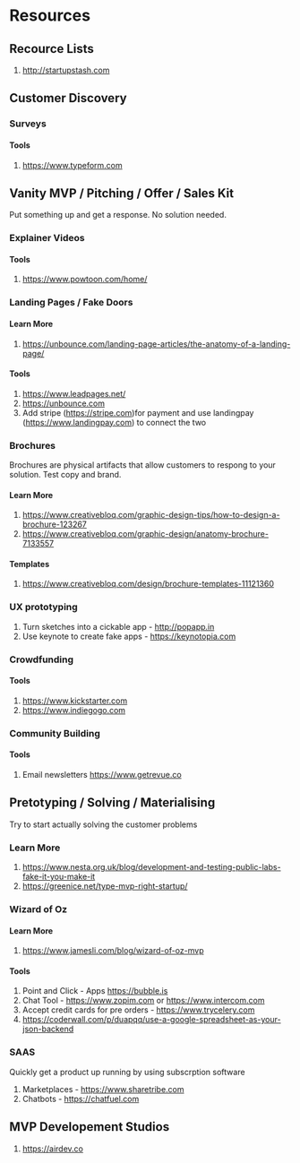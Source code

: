 # Resources
## Recource Lists
1. http://startupstash.com

## Customer Discovery
### Surveys
#### Tools
1. https://www.typeform.com

## Vanity MVP / Pitching / Offer / Sales Kit
Put something up and get a response. No solution needed.
### Explainer Videos
#### Tools
1. https://www.powtoon.com/home/

### Landing Pages / Fake Doors
#### Learn More
1. https://unbounce.com/landing-page-articles/the-anatomy-of-a-landing-page/
#### Tools
1. https://www.leadpages.net/
1. https://unbounce.com
1. Add stripe (https://stripe.com)for payment and use landingpay (https://www.landingpay.com) to connect the two 

### Brochures
Brochures are physical artifacts that allow customers to respong to your solution. Test copy and brand.
#### Learn More
1. https://www.creativebloq.com/graphic-design-tips/how-to-design-a-brochure-123267
1. https://www.creativebloq.com/graphic-design/anatomy-brochure-7133557
#### Templates
1. https://www.creativebloq.com/design/brochure-templates-11121360

### UX prototyping
1. Turn sketches into a cickable app - http://popapp.in
1. Use keynote to create fake apps - https://keynotopia.com

### Crowdfunding
#### Tools
1. https://www.kickstarter.com
1. https://www.indiegogo.com

### Community Building
#### Tools
1. Email newsletters https://www.getrevue.co

## Pretotyping / Solving / Materialising 
Try to start actually solving the customer problems
### Learn More
1. https://www.nesta.org.uk/blog/development-and-testing-public-labs-fake-it-you-make-it
1. https://greenice.net/type-mvp-right-startup/

### Wizard of Oz
#### Learn More
1. https://www.jamesli.com/blog/wizard-of-oz-mvp
#### Tools
1. Point and Click -  Apps https://bubble.is
1. Chat Tool - https://www.zopim.com or https://www.intercom.com
1. Accept credit cards for pre orders - https://www.trycelery.com
1. https://coderwall.com/p/duapqq/use-a-google-spreadsheet-as-your-json-backend

### SAAS
Quickly get a product up running by using subscrption software
1. Marketplaces - https://www.sharetribe.com
1. Chatbots - https://chatfuel.com

## MVP Developement Studios
1. https://airdev.co
